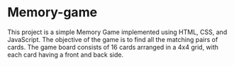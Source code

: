 # Memory-game
This project is a simple Memory Game implemented using HTML, CSS, and JavaScript. The objective of the game is to find all the matching pairs of cards. The game board consists of 16 cards arranged in a 4x4 grid, with each card having a front and back side.
